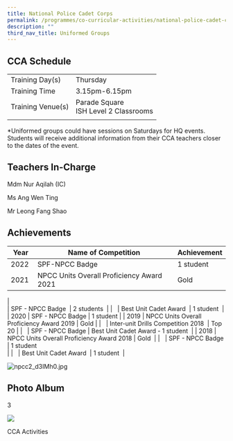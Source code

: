 ```yaml
---
title: National Police Cadet Corps
permalink: /programmes/co-curricular-activities/national-police-cadet-corps/
description: ""
third_nav_title: Uniformed Groups
---
```

CCA Schedule
------------

| | |
| --- | --- | 
| Training Day(s) | Thursday |   
| Training Time | 3.15pm-6.15pm | 
| Training Venue(s) | Parade Square  <br> ISH Level 2 Classrooms |   
| | |
  
\*Uniformed groups could have sessions on Saturdays for HQ events. Students will receive additional information from their CCA teachers closer to the dates of the event.

Teachers In-Charge
------------------

Mdm Nur Aqilah (IC)  

Ms Ang Wen Ting

Mr Leong Fang Shao

  

Achievements
------------

| Year | Name of Competition | Achievement |
| --- | --- | --- |
| 2022  | SPF-NPCC Badge  | 1 student  |
| 2021  | NPCC Units Overall Proficiency Award 2021  | Gold  |
|   
 | SPF - NPCC Badge  | 2 students  |
|   | Best Unit Cadet Award  | 1 student  |
| 2020 | SPF - NPCC Badge | 1 student |
| 2019 | NPCC Units Overall Proficiency Award 2019 | Gold |
|   | Inter-unit Drills Competition 2018  | Top 20 |
|   | SPF - NPCC Badge | Best Unit Cadet Award - 1 student  |
| 2018 | NPCC Units Overall Proficiency Award 2018 | Gold  |
|   | SPF - NPCC Badge | 1 student  
 |
|   | Best Unit Cadet Award  | 1 student  |

  
  
  
  
  
  
  
  
  
  
  
  
  
  

![npcc2_d3IMh0.jpg](https://stmargaretssec.moe.edu.sg/qql/slot/u168/Programmes/CCAs/npcc2_d3IMh0.jpg)

Photo Album
-----------

3

![](https://stmargaretssec.moe.edu.sg/qql/slot/catalog/pc31/.tn.3060f5281_30919.bmp.jpg)

CCA Activities